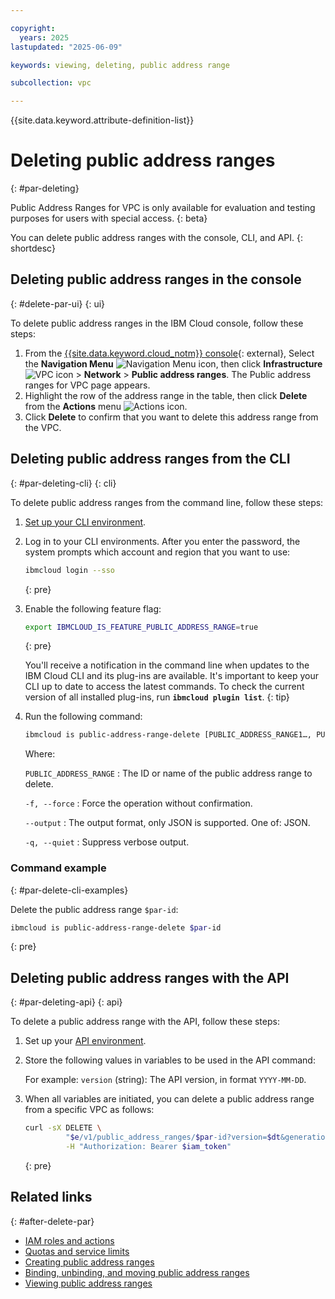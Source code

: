 ```yaml
---

copyright:
  years: 2025
lastupdated: "2025-06-09"

keywords: viewing, deleting, public address range

subcollection: vpc

---
```


{{site.data.keyword.attribute-definition-list}}

# Deleting public address ranges
{: #par-deleting}

Public Address Ranges for VPC is only available for evaluation and testing purposes for users with special access.
{: beta}

You can delete public address ranges with the console, CLI, and API.
{: shortdesc}

## Deleting public address ranges in the console
{: #delete-par-ui}
{: ui}

To delete public address ranges in the IBM Cloud console, follow these steps:

1. From the [{{site.data.keyword.cloud_notm}} console](/login){: external}, Select the **Navigation Menu** ![Navigation Menu icon](../icons/icon_hamburger.svg), then click **Infrastructure** ![VPC icon](../../icons/vpc.svg) > **Network** > **Public address ranges**. The Public address ranges for VPC page appears.
1. Highlight the row of the address range in the table, then click **Delete** from the **Actions** menu ![Actions icon](../icons/action-menu-icon.svg "Actions").
1. Click **Delete** to confirm that you want to delete this address range from the VPC.

## Deleting public address ranges from the CLI
{: #par-deleting-cli}
{: cli}

To delete public address ranges from the command line, follow these steps:

1. [Set up your CLI environment](/docs/vpc?topic=vpc-set-up-environment&interface=cli).
1. Log in to your CLI environments. After you enter the password, the system prompts which account and region that you want to use:

   ```sh
   ibmcloud login --sso
   ```
   {: pre}

1. Enable the following feature flag:

   ```sh
   export IBMCLOUD_IS_FEATURE_PUBLIC_ADDRESS_RANGE=true
   ```
   {: pre}

   You'll receive a notification in the command line when updates to the IBM Cloud CLI and its plug-ins are available. It's important to keep your CLI up to date to access the latest commands. To check the current version of all installed plug-ins, run **`ibmcloud plugin list`**.
   {: tip}

1. Run the following command:

   ```sh
   ibmcloud is public-address-range-delete [PUBLIC_ADDRESS_RANGE1…, PUBLIC_ADDRESS_RANGE2…] [-f, --force][--output JSON] [-q, --quiet]
   ```

   Where:

   `PUBLIC_ADDRESS_RANGE`
   :   The ID or name of the public address range to delete.

   `-f, --force`
   :   Force the operation without confirmation.

   `--output`
   :   The output format, only JSON is supported. One of: JSON.

   `-q, --quiet`
   :   Suppress verbose output.

### Command example
{: #par-delete-cli-examples}

Delete the public address range `$par-id`:

```sh
ibmcloud is public-address-range-delete $par-id
```
{: pre}

## Deleting public address ranges with the API
{: #par-deleting-api}
{: api}

To delete a public address range with the API, follow these steps:

1. Set up your [API environment](/docs/vpc?topic=vpc-set-up-environment&interface=cli).
1. Store the following values in variables to be used in the API command:

   For example: `version` (string): The API version, in format `YYYY-MM-DD`.

1. When all variables are initiated, you can delete a public address range from a specific VPC as follows:

   ```sh
   curl -sX DELETE \
            "$e/v1/public_address_ranges/$par-id?version=$dt&generation=2" \
            -H "Authorization: Bearer $iam_token"
   ```
   {: pre}

## Related links
{: #after-delete-par}

- [IAM roles and actions](/docs/vpc?topic=vpc-about-par#par-access-management)
- [Quotas and service limits](/docs/vpc?topic=vpc-quotas)
- [Creating public address ranges](/docs/vpc?topic=vpc-par-creating&interface=ui)
- [Binding, unbinding, and moving public address ranges](/docs/vpc?topic=vpc-par-unbinding-binding&interface=ui)
- [Viewing public address ranges](/docs/vpc?topic=vpc-par-viewing&interface=ui)
